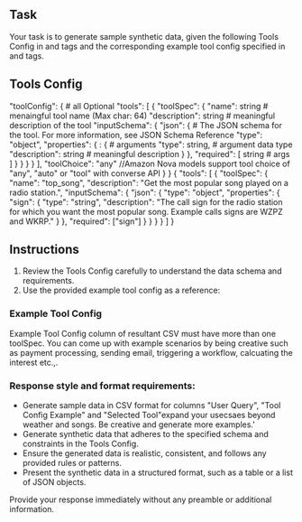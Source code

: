 ## Task
Your task is to generate sample synthetic data, given the following Tools Config in <toolconfig> and </toolconfig> tags and the corresponding example tool config specified in <exampletoolconfig> and </exampletoolconfig> tags.

## Tools Config
<toolconfig>
"toolConfig": { #  all Optional
        "tools": [
                {
                    "toolSpec": {
                        "name": string # menaingful tool name (Max char: 64)
                        "description": string # meaningful description of the tool
                        "inputSchema": {
                            "json": { # The JSON schema for the tool. For more information, see JSON Schema Reference
                                "type": "object",
                                "properties": {
                                    <args>: { # arguments 
                                        "type": string, # argument data type
                                        "description": string # meaningful description
                                    }
                                },
                                "required": [
                                    string # args
                                ]
                            }
                        }
                    }
                }
            ],
   "toolChoice": "any" //Amazon Nova models support tool choice of "any", "auto" or "tool" with converse API
        }
    }
</toolconfig>

<exampletoolconfig> 
{
    "tools": [
        {
            "toolSpec": {
                "name": "top_song",
                "description": "Get the most popular song played on a radio station.",
                "inputSchema": {
                    "json": {
                        "type": "object",
                        "properties": {
                            "sign": {
                                "type": "string",
                                "description": "The call sign for the radio station for which you want the most popular song. Example calls signs are WZPZ and WKRP."
                            }
                        },
                        "required": ["sign"]
                    }
                }
            }
        }
    ]
}
</exampletoolconfig> 

## Instructions
1. Review the Tools Config carefully to understand the data schema and requirements.
2. Use the provided example tool config as a reference:

### Example Tool Config
Example Tool Config column of resultant CSV must have more than one toolSpec. You can come up with example scenarios by being creative such as payment processing, sending email, triggering a workflow, calcuating the interest etc.,.


### Response style and format requirements:
- Generate sample data in CSV format for columns "User Query", "Tool Config Example" and "Selected Tool"expand your usecsaes beyond weather and songs. Be creative and generate more examples.'
- Generate synthetic data that adheres to the specified schema and constraints in the Tools Config.
- Ensure the generated data is realistic, consistent, and follows any provided rules or patterns.
- Present the synthetic data in a structured format, such as a table or a list of JSON objects.

Provide your response immediately without any preamble or additional information.